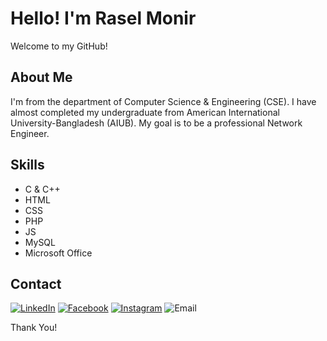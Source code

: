 # Hello! I'm Rasel Monir
Welcome to my GitHub!
## About Me
I'm from the department of Computer Science & Engineering (CSE). I have almost completed my undergraduate from American International University-Bangladesh (AIUB). My goal is to be a professional Network Engineer.
## Skills
- C & C++
- HTML
- CSS
- PHP
- JS
- MySQL
- Microsoft Office
## Contact
[![LinkedIn](https://img.shields.io/badge/LinkedIn-raselmonir58-red)](https://www.linkedin.com/in/raselmonir58/)
[![Facebook](https://img.shields.io/badge/Facebook-raselmonir58r-red)](https://www.facebook.com/raselmonir58r)
[![Instagram](https://img.shields.io/badge/Instagram-_rasel_monir_-red)](https://www.instagram.com/_rasel_monir_/)
![Email](https://img.shields.io/badge/Email-raselmonir58@gmail.com-red)

Thank You!
